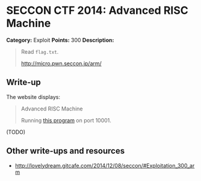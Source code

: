 # SECCON CTF 2014: Advanced RISC Machine

**Category:** Exploit
**Points:** 300
**Description:**

> Read `flag.txt`.
>
> <http://micro.pwn.seccon.jp/arm/>

## Write-up

The website displays:

> Advanced RISC Machine
>
> Running [this program](passcheck-arm) on port 10001.

(TODO)

## Other write-ups and resources

* <http://lovelydream.gitcafe.com/2014/12/08/seccon/#Exploitation_300_arm>
